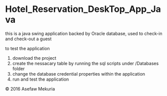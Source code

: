 # Hotel_Reservation_DeskTop_App_Java

this is a java swing application backed by Oracle database, used to check-in and check-out a guest


to test the application
1) download the project
2) create the nessacary table by running the sql scripts under /Databases folder
3) change the database credential properties within the application
4) run and test the application





&copy; 2016 Asefaw Mekuria
